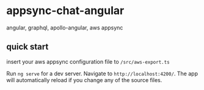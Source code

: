 # appsync-chat-angular

angular, graphql, apollo-angular, aws appsync

## quick start

insert your aws appsync configuration file to `/src/aws-export.ts`

Run `ng serve` for a dev server. Navigate to `http://localhost:4200/`. The app will automatically reload if you change any of the source files.
